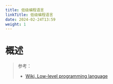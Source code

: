 ```yaml
---
title: 低级编程语言
linkTitle: 低级编程语言
date: 2024-02-24T13:59
weight: 1
---
```


# 概述

> 参考：
>
> - [Wiki, Low-level programming language](https://en.wikipedia.org/wiki/Low-level_programming_language)
